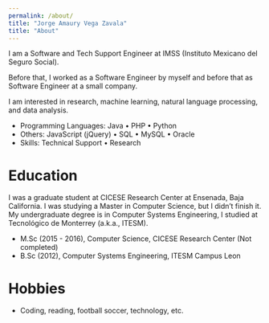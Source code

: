 ```yaml
---
permalink: /about/
title: "Jorge Amaury Vega Zavala"
title: "About"
---
```

I am a Software and Tech Support Engineer at IMSS (Instituto Mexicano del Seguro Social). 

Before that, I worked as a Software Engineer by myself and before that as Software Engineer at a small company. 

I am interested in research, machine learning, natural language processing, and data analysis.

* Programming Languages: Java • PHP • Python
* Others: JavaScript (jQuery) • SQL • MySQL • Oracle
* Skills: Technical Support • Research


Education
======
I was a graduate student at CICESE Research Center at Ensenada, Baja California. I was studying a Master in Computer Science, but I didn’t finish it. My undergraduate degree is in Computer Systems Engineering, I studied at Tecnológico de Monterrey (a.k.a., ITESM).
   *  M.Sc (2015 - 2016), Computer Science, CICESE Research Center (Not completed)
   *  B.Sc (2012), Computer Systems Engineering, ITESM Campus Leon


 Hobbies
======
* Coding, reading, football soccer, technology, etc.
